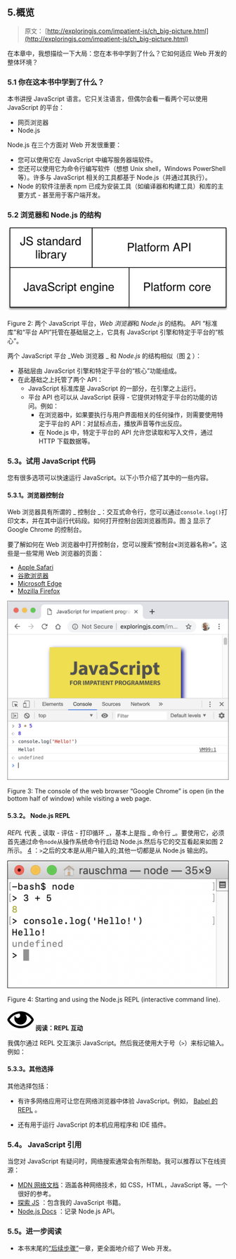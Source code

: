 ## 5.概览

> 原文： [http://exploringjs.com/impatient-js/ch_big-picture.html](http://exploringjs.com/impatient-js/ch_big-picture.html)

在本章中，我想描绘一下大局：您在本书中学到了什么？它如何适应 Web 开发的整体环境？

### 5.1 你在这本书中学到了什么？

本书讲授 JavaScript 语言。它只关注语言，但偶尔会看一看两个可以使用 JavaScript 的平台：

*   网页浏览器
*   Node.js

Node.js 在三个方面对 Web 开发很重要：

*   您可以使用它在 JavaScript 中编写服务器端软件。
*   您还可以使用它为命令行编写软件（想想 Unix shell，Windows PowerShell 等）。许多与 JavaScript 相关的工具都基于 Node.js（并通过其执行）。
*   Node 的软件注册表 npm 已成为安装工具（如编译器和构建工具）和库的主要方式 - 甚至用于客户端开发。

### 5.2 浏览器和 Node.js 的结构

![Figure 2: The structure of the two JavaScript platforms web browser and Node.js. The APIs “standard library” and “platform API” are hosted on top of a foundational layer with a JavaScript engine and a platform-specific “core”.](img/fed2a1dc557d94e31bc699fe57d0a940.svg)

Figure 2: 两个 JavaScript 平台，*Web 浏览器*和 *Node.js* 的结构。 API “标准库”和“平台 API”托管在基础层之上，它具有 JavaScript 引擎和特定于平台的“核心”。

两个 JavaScript 平台 _Web 浏览器 _ 和 _Node.js_ 的结构相似（图 [2](#fig:javascript-platforms) ）：

*   基础层由 JavaScript 引擎和特定于平台的“核心”功能组成。
*   在此基础之上托管了两个 API：
    *   JavaScript 标准库是 JavaScript 的一部分，在引擎之上运行。
    *   平台 API 也可以从 JavaScript 获得 - 它提供对特定于平台的功能的访问。例如：
        *   在浏览器中，如果要执行与用户界面相关的任何操作，则需要使用特定于平台的 API：对鼠标点击，播放声音等作出反应。
        *   在 Node.js 中，特定于平台的 API 允许您读取和写入文件，通过 HTTP 下载数据等。

### 5.3。试用 JavaScript 代码

您有很多选项可以快速运行 JavaScript。以下小节介绍了其中的一些内容。

#### 5.3.1。浏览器控制台

Web 浏览器具有所谓的 _ 控制台 _：交互式命令行，您可以通过`console.log()`打印文本，并在其中运行代码段。如何打开控制台因浏览器而异。图 [3](#fig:chrome-console) 显示了 Google Chrome 的控制台。

要了解如何在 Web 浏览器中打开控制台，您可以搜索“控制台«浏览器名称»”。这些是一些常用 Web 浏览器的页面：

*   [Apple Safari](https://developer.apple.com/safari/tools/)
*   [谷歌浏览器](https://developers.google.com/web/tools/chrome-devtools/console/)
*   [Microsoft Edge](https://docs.microsoft.com/en-us/microsoft-edge/devtools-guide/console)
*   [Mozilla Firefox](https://developer.mozilla.org/en-US/docs/Tools/Web_Console/Opening_the_Web_Console)

![Figure 3: The console of the web browser “Google Chrome” is open (in the bottom half of window) while visiting a web page.](img/f63697ac9827967caa1bec59446ee61b.jpg)

Figure 3: The console of the web browser “Google Chrome” is open (in the bottom half of window) while visiting a web page.



#### 5.3.2。 Node.js REPL

_REPL_ 代表 _ 读取 - 评估 - 打印循环 _，基本上是指 _ 命令行 _。要使用它，必须首先通过命令`node`从操作系统命令行启动 Node.js.然后与它的交互看起来如图 2 所示。 [4](#fig:nodejs-repl) ：`>`之后的文本是从用户输入的;其他一切都是从 Node.js 输出的。

![Figure 4: Starting and using the Node.js REPL (interactive command line).](img/6641b036fd3eb44d53ebc64196868311.jpg)

Figure 4: Starting and using the Node.js REPL (interactive command line).



![](img/214efb09e8a6ea25668102c7098d3668.svg) **阅读：REPL 互动**

我偶尔通过 REPL 交互演示 JavaScript。然后我还使用大于号（`>`）来标记输入。例如：

#### 5.3.3。其他选择

其他选择包括：

*   有许多网络应用可让您在网络浏览器中体验 JavaScript。例如， [Babel 的 REPL](https://babeljs.io/repl) 。

*   还有用于运行 JavaScript 的本机应用程序和 IDE 插件。

### 5.4。 JavaScript 引用

当您对 JavaScript 有疑问时，网络搜索通常会有所帮助。我可以推荐以下在线资源：

*   [MDN 网络文档](https://developer.mozilla.org/en-US/)：涵盖各种网络技术，如 CSS，HTML，JavaScript 等。一个很好的参考。
*   [探索 JS](http://exploringjs.com) ：包含我的 JavaScript 书籍。
*   [Node.js Docs](https://nodejs.org/en/docs/) ：记录 Node.js API。

### 5.5。进一步阅读

*   本书末尾的[“后续步骤”](ch_remaining-chapters-preview.html)一章，更全面地介绍了 Web 开发。